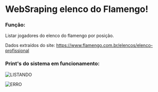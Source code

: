 # WebSraping elenco do Flamengo!

### Função:
Listar jogadores do elenco do flamengo por posição.

Dados extraídos do site: https://www.flamengo.com.br/elencos/elenco-profissional


### Print's do sistema em funcionamento:

![LISTANDO](https://user-images.githubusercontent.com/104654073/167957067-00087a17-ffed-49a8-94b3-86c618f69fec.png)


![ERRO](https://user-images.githubusercontent.com/104654073/167957084-7af63940-6f02-40f6-abbc-991d4461c847.png)

